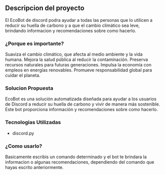 ## Descripcion del proyecto
El EcoBot de discord podra ayudar a todas las personas que lo utilicen a reducir su huella de carbono y a que el cambio climático sea leve, brindando informacion y recomendaciones sobre como hacerlo.

### ¿Porque es importante?
Suaviza el cambio climático, que afecta al medio ambiente y la vida humana.
Mejora la salud pública al reducir la contaminación.
Preserva recursos naturales para futuras generaciones.
Impulsa la economía con empleos en energías renovables.
Promueve responsabilidad global para cuidar el planeta.

### Solucion Propuesta
EcoBot es una solución automatizada diseñada para ayudar a los usuarios de Discord a reducir su huella de carbono y vivir de manera más sostenible. Este bot proporciona información y recomendaciones sobre como hacerlo.

### Tecnologias Utilizadas
- discord.py

### ¿Como usarlo?
Basicamente escribis un comando determinado y el bot te brindara la informacion o algunas recomendaciones, dependiendo del comando que hayas escrito anteriormente. 
